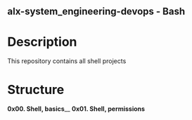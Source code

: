 ## alx-system_engineering-devops - Bash

# Description

This repository contains all shell projects

# Structure

**0x00. Shell, basics**__
**0x01. Shell, permissions**
